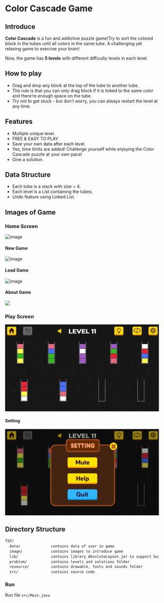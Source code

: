 # Color Cascade Game

## Introduce
**Color Cascade** is a fun and addictive puzzle game!Try to sort the colored block in the tubes until all colors in the same tube. A challenging yet relaxing game to exercise your brain!

Now, the game has **5 levels** with different difficulty levels in each level.

## How to play
* Drag and drop any block at the top of the tube to another tube. 
* The rule is that you can only drag block if it is linked to the same color and there’re enough space on the tube.
* Try not to get stuck - but don’t worry, you can always restart the level at any time.

## Features

* Multiple unique level.
* FREE & EASY TO PLAY.
* Save your own data after each level.
* Yes, time limits are added! Challenge yourself while enjoying the Color Cascade puzzle at your own pace!
* Give a solution.

## Data Structure

* Each tube is a stack with size = 4.
* Each level is a List containing the tubes.
* Undo feature using Linked List.

## Images of Game

### Home Screen

![image](https://github.com/user-attachments/assets/a178f3a3-d0ed-4d90-986b-99478c2b1167)

#### New Game

![image](https://github.com/user-attachments/assets/9265c66e-eb31-4990-beda-2fb2357291b3)

#### Load Game

![image](https://github.com/user-attachments/assets/cc2c0d50-9dbe-41b4-8552-c72212bacf46)

#### About Game

![](image/4.png)

### Play Screen

![](image/5.png)

#### Setting 

![](image/6.png)

## Directory Structure

```txt
TSP/
  data/              contains data of user in game
  image/             contains images to introduce game
  lib/               contains library AbsoluteLayout.jar to support build graphic
  problem/           contains levels and solutions folder
  resource/          contains drawable, fonts and sounds folder
  src/               contains source code
```

### Run

Run file `src/Main.java` 

